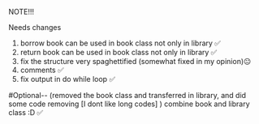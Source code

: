 NOTE!!!

Needs changes
1) borrow book can be used in book class not only in library ✅
2) return book can be used in book class not only in library ✅
3) fix the structure very spaghettified (somewhat fixed in my opinion)😐
4) comments ✅
5) fix output in do while loop ✅

 
#Optional--
(removed the book class and transferred in library, and did some code removing [I dont like long codes] )
combine book and library class :D ✅
